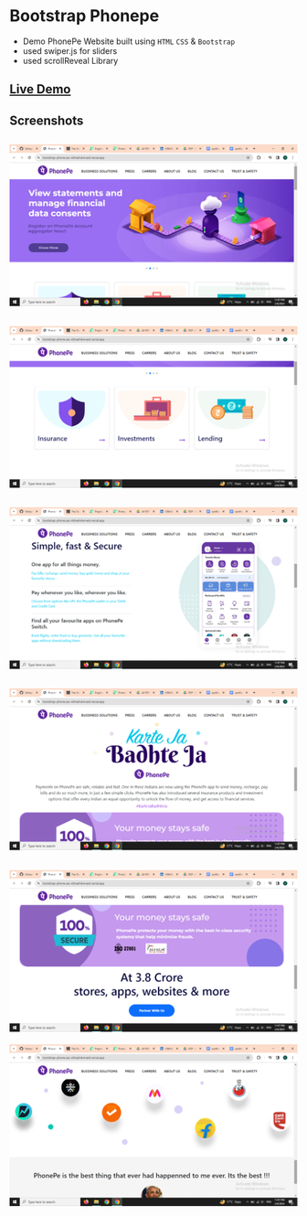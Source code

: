 # Bootstrap Phonepe
- Demo PhonePe Website built using `HTML`  `CSS` & `Bootstrap`
- used swiper.js for sliders
- used scrollReveal Library

## [Live Demo](https://bootstrap-phone-pe-vibhashdwivedi.vercel.app/)

## Screenshots
![](https://github.com/VibhashDwivedi/Bootstrap--PhonePe/blob/main/screenshots/Screenshot%20(231).png)
---
![](https://github.com/VibhashDwivedi/Bootstrap--PhonePe/blob/main/screenshots/Screenshot%20(232).png)
---
![](https://github.com/VibhashDwivedi/Bootstrap--PhonePe/blob/main/screenshots/Screenshot%20(233).png)
---
![](https://github.com/VibhashDwivedi/Bootstrap--PhonePe/blob/main/screenshots/Screenshot%20(234).png)
---
![](https://github.com/VibhashDwivedi/Bootstrap--PhonePe/blob/main/screenshots/Screenshot%20(235).png)
---
![](https://github.com/VibhashDwivedi/Bootstrap--PhonePe/blob/main/screenshots/Screenshot%20(236).png)
  
